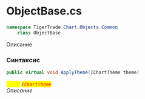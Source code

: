 
# ObjectBase.cs
```csharp
namespace TigerTrade.Chart.Objects.Common  
    class ObjectBase
```

Описание

### Синтаксис
```csharp
public virtual void ApplyTheme(IChartTheme theme)
```

<mark style="color:yellow;">`theme`</mark> <mark style="color:red;">*`IChartTheme`*</mark>  
 *Описание*  
  

                    
                    